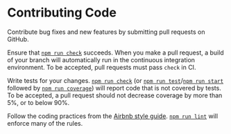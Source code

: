 # Contributing Code

Contribute bug fixes and new features by submitting pull requests on GitHub.

Ensure that [`npm run check`](BuildScripts.md#check) succeeds. When you make a pull request, a build of your branch will automatically run in the continuous integration environment. To be accepted, pull requests must pass `check` in CI.

Write tests for your changes. [`npm run check`](BuildScripts.md#check) (or [`npm run test`](BuildScripts.md#test)/[`npm run start`](BuildScripts.md#start) followed by [`npm run coverage`](BuildScripts.md#coverage)) will report code that is not covered by tests. To be accepted, a pull request should not decrease coverage by more than 5%, or to below 90%.

Follow the coding practices from the [Airbnb style guide](https://github.com/airbnb/javascript). [`npm run lint`](BuildScripts.md#lint) will enforce many of the rules.
